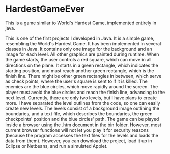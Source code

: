 # HardestGameEver
This is a game similar to World's Hardest Game, implemented entirely in java.

This is one of the first projects I developed in Java.
It is a simple game, resembling the World's Hardest Game. It has been implemented in several classes in Java. It contains only one image for the background and an image for each level. All other graphics are painted during runtime. When the game starts, the user controls a red square, which can move in all directions on the plane. It starts in a green rectangle, which indicates the starting position, and must reach another green rectangle, which is the finish line. There might be other green rectangles in between, which serve as check points, where the user's square is sent to if it is killed. The enemies are the blue circles, which move rapidly around the screen. The player must avoid the blue circles and reach the finish line, advancing to the next level. Currently, there are only two levels, but I have plans to create more. I have separated the level outlines from the code, so one can easily create new levels. The levels consist of a background image outlining the boundaries, and a text file, which describes the boundaries, the green checkpoints' position and the blue circles' path.
The game can be played inside a browser using the .htm document in the bin folder. However, most current browser functions will not let you play it for security reasons (because the program accesses the text files for the levels and loads the data from them). However, you can download the project, load it up in Eclipse or Netbeans, and run a simulated Applet.
